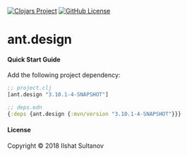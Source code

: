 [![Clojars Project](https://img.shields.io/clojars/v/ant.design.svg)](https://clojars.org/ant.design)
[![GitHub License](https://img.shields.io/github/license/mashape/apistatus.svg)](LICENSE)

# ant.design

#### Quick Start Guide

Add the following project dependency:

```clojure
;; project.clj
[ant.design "3.10.1-4-SNAPSHOT"]

;; deps.edn
{:deps {ant.design {:mvn/version "3.10.1-4-SNAPSHOT"}}}
```

#### License

Copyright © 2018 Ilshat Sultanov
